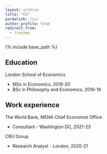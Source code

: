 ```yaml
---
layout: archive
title: "CV"
permalink: /cv/
author_profile: true
redirect_from:
  - /resume
---
```


{% include base_path %}

Education
--------
London School of Economics
* MSc in Economics, 2019-20
* BSc in Philosophy and Economics, 2016-19

Work experience
--------
The World Bank, MENA Chief Economist Office
* Consultant - Washington DC, 2021-23

CRU Group
* Research Analyst - London, 2020-21